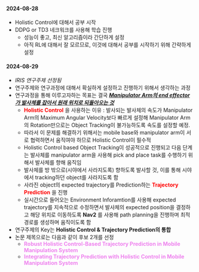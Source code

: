 #### 2024-08-28
- Holistic Control에 대해서 공부 시작
- DDPG or TD3 네크워크를 사용해 학습 진행
    - 성능이 좋고, 최신 알고리즘이라 간단하게 설정
    - 아직 RL에 대해서 잘 모르므로, 이것에 대해서 공부를 시작하기 위해 간략하게 설정

#### 2024-08-29
- *IRIS 연구주제 선정됨*
- 연구주제와 연구과정에 대해서 확실하게 설정하고 진행하기 위해서 생각하는 과정
- 연구과정을 통해 이루고자하는 목표는 결국 ***<U>Manipulator Arm의 end effector가 발사체를 잡아서 원래 위치로 되돌아오는 것</U>***
    - **<span style="color:red">Holistic Control</span>** 을 사용하는 이유 : 발사되는 발사체의 속도가 Manipulator Arm의 Maximum Angular Velocity보다 빠르게 설정해 Manipulator Arm의 Rotation만으로는 Object Tracking이 불가능하도록 속도를 설정할 예정.
    - 따라서 이 문제를 해결하기 위해서는 mobile base와 manipulator arm이 서로 협력하면서 움직여야 하므로 Holistic Control이 필수적
    - Holistic Control based Object Tracking이 성공적으로 진행되고 다음 단계는 발사체를 manipulator arm을 사용해 pick and place task를 수행하기 위해서 발사체를 향해 움직임
    - 발사체를 방 밖으로(시야에서 사라지도록) 향하도록 발사할 것, 이를 통해 시야에서 tracking하던 object를 사라지도록 함
    - 사라진 object의 expected trajectory를 Prediction하는 **<span style="color:red">Trajectory Prediction</span>** 을 진행
    - 실시간으로 들어오는 Environment Inforamtion를 사용해 expected trajectory를 지속적으로 수정하면서 발사체의 expected position을 결정하고 해당 위치로 이동하도록 **<span style="red">Nav2</span>** 를 사용해 path planning을 진행하며 최적 경로를 생성하며 움직이도록 함
- 연구주제의 Key는 **Holistic Control & Trajectory Prediction의 통합**
- 논문 제목으로는 다음과 같이 후보 2개를 선정
    - **<span style="color:violet">Robust Holistic Control-Based Trajectory Prediction in Mobile Manipulation System</span>**
    - **<span style="color:violet">Integrating Trajectory Prediction with Holistic Control in Mobile Manipulation System</span>**